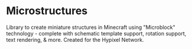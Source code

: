 # Microstructures
Library to create miniature structures in Minecraft using "Microblock" technology - complete with schematic template support, rotation support, text rendering, & more. Created for the Hypixel Network.
